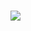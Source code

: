<html>
<h1 My-First-Website-volunteer-><hi1/>
<img src="![Uploading foto-site.png…]()"/>           
   <div  class="breve
   <a href="https://gustavomalimpensa.github.io/My-First-Website-volunteer-/"> 
   </a>
   </div>   
<html/>


